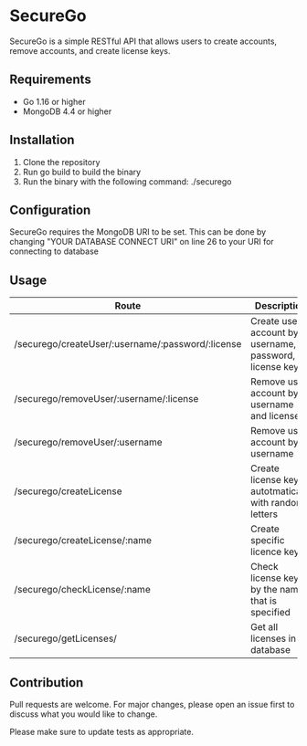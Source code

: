 # SecureGo

SecureGo is a simple RESTful API that allows users to create accounts, remove accounts, and create license keys.

## Requirements

- Go 1.16 or higher
- MongoDB 4.4 or higher

## Installation

1. Clone the repository
2. Run go build to build the binary
3. Run the binary with the following command: ./securego

## Configuration

SecureGo requires the MongoDB URI to be set. This can be done by changing "YOUR DATABASE CONNECT URI" on line 26 to your URI for connecting to database

## Usage

|                     **Route**                        |                    **Description**                      | **Methods** |
|------------------------------------------------------|---------------------------------------------------------|-------------|
| /securego/createUser/:username/:password/:license    | Create user account by username, password, license key  | POST        |
| /securego/removeUser/:username/:license              | Remove user account by username and license             | POST        |
| /securego/removeUser/:username                       | Remove user account by username                         | POST        |
| /securego/createLicense                              | Create license key autotmatically with random letters   | POST        |
| /securego/createLicense/:name                        | Create specific licence key                             | POST        |
| /securego/checkLicense/:name                         | Check license key by the name that is specified         | GET         |
| /securego/getLicenses/                               | Get all licenses in database                            | GET         |

## Contribution

Pull requests are welcome. For major changes, please open an issue first to discuss what you would like to change.

Please make sure to update tests as appropriate.

